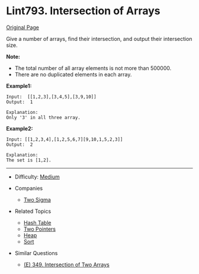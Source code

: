 # Lint793. Intersection of Arrays  
[Original Page](https://www.lintcode.com/problem/intersection-of-arrays/description)  

Give a number of arrays, find their intersection, and output their intersection size.  

**Note:** 
* The total number of all array elements is not more than 500000.
* There are no duplicated elements in each array.

**Example1:**   
```
Input:  [[1,2,3],[3,4,5],[3,9,10]]
Output:  1
	
Explanation:
Only '3' in all three array.
```
  
**Example2:**   
```
Input: [[1,2,3,4],[1,2,5,6,7][9,10,1,5,2,3]]
Output:  2
	
Explanation:
The set is [1,2].
```   

---

* Difficulty: [Medium](https://leetcode.com/problemset/all/?difficulty=Easy)
* Companies 
  * [Two Sigma](https://leetcode.com/company/two-sigma/)
* Related Topics 
  * [Hash Table](https://leetcode.com/tag/hash-table/)
  * [Two Pointers](https://leetcode.com/tag/two-pointers/)
  * [Heap](https://leetcode.com/tag/heap/)
  * [Sort](https://leetcode.com/tag/sort/)
   
* Similar Questions 
  * [(E) 349. Intersection of Two Arrays](https://leetcode.com/problems/intersection-of-two-arrays/description/)
